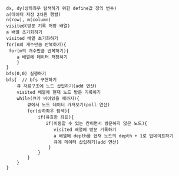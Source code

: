     
    dx, dy(상하좌우 탐색하기 위한 define값 정의 변수)
    a(데이터 저장 2차원 행렬)
    n(row), m(column)
    visited(방문 기록 저장 배열)
    a 배열 초기화하기
    visited 배열 초기화하기
    for(n의 개수만큼 반복하기){
     for(m의 개수만큼 반복하기){
        a 배열에 데이터 저장하기
        }
    }
    bfs(0,0) 실행하기
    bfs{  // bfs 구현하기
        큐 자료구조에 노드 삽입하기(add 연산)
        visited 배열에 현재 노드 방문 기록하기
        while(큐가 비어있을 때까지){
            큐에서 노드 데이터 가져오기(poll 연산)
            for(상하좌우 탐색){
                if(유효한 좌표){
                   if(이동할 수 있는 칸이면서 방문하지 않은 노드){
                      visited 배열에 방문 기록하기
                      a 배열에 depth를 현재 노드의 depth + 1로 업데이트하기
                      큐에 데이터 삽입하기(add 연산)
                    }
                }
            }
        }
    }
